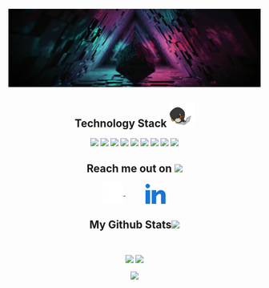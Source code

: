 <p align = "center">
    <img src="img/background.jpg"/>

<h2 align = "center">
    Technology Stack <img src="img/laptop.gif" width="50"/>
</h2>
<p align = "center">
    <img src="https://img.shields.io/badge/C-00599C?style=flat-square&logo=c"/>
    <img src="https://img.shields.io/badge/-C Sharp-430098?style=flat-square&logo=C Sharp&logoColor=239120"/>
    <img src="https://img.shields.io/badge/-Python-00599C?style=flat-square&logo=Python&logoColor=ffd343"/>
    <img src="https://img.shields.io/badge/-Unity-E34A86?style=flat-square&logo=Unity&logoColor=FFFFFF"/>
    <img src="https://img.shields.io/badge/-VS-141321?style=flat-square&logo=Visual Studio&logoColor=5C2D91"/>
    <img src="https://img.shields.io/badge/-VS Code-563D7C?style=flat-square&logo=Visual Studio Code&logoColor=007ACC"/>
    <img src="https://img.shields.io/badge/-Trello-black?style=flat-square&logo=Trello&logoColor=454e5f"/>
    <img src="https://img.shields.io/badge/-Git-black?style=flat-square&logo=git"/>
    <img src="https://img.shields.io/badge/-GitHub-black?style=flat-square&logo=github"/>
</p>
    

<h2 align = "center">
    Reach me out on <img src="https://media0.giphy.com/media/jqNPzdTTxQfOgOqpO4/source.gif" width="50">
</h2>
<p align="center">
    <a href="https://github.com/yoinqui" target="_blank" style="decoration: none;margin: 20px">
        <img align="center" src="img/github.svg" alt="yoinqui" height="40" width="40" />
    </a>
    <a href="https://www.linkedin.com/in/yoann-inquimbert-b01697146/" target="_blank" style="decoration: none;margin: 20px">
        <img align="center" src="img/linked-in-alt.svg" height="40" width="40" />
    </a>
</p>

<h2 align = "center">
    My Github Stats<img src="https://media.giphy.com/media/VgCDAzcKvsR6OM0uWg/giphy.gif" width="50">
</h2>

<br>

<p align = "center">
    <img src = "https://github-readme-stats.vercel.app/api?username=yoinqui&line_height=27&show_icons=true&theme=radical&hide_border=true">
    <img src = "https://github-readme-stats.vercel.app/api/top-langs/?username=yoinqui&langs_count=3&show_icons=true&theme=radical&hide_border=true">
</a>
<p align = center>
    <img src = "https://github-readme-streak-stats.herokuapp.com/?user=yoinqui&theme=radical&hide_border=true">
</p>
